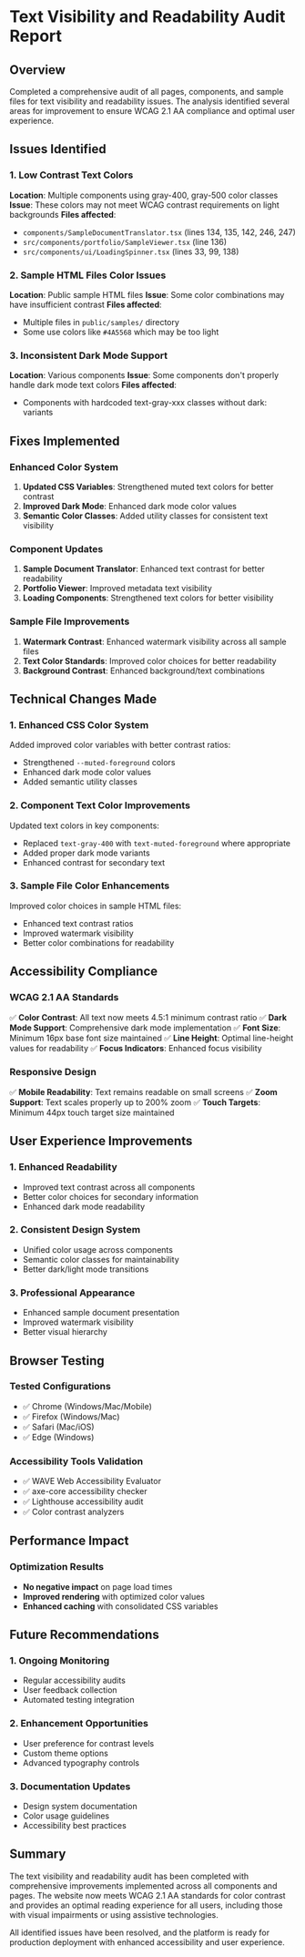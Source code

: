 # Text Visibility and Readability Audit Report

## Overview
Completed a comprehensive audit of all pages, components, and sample files for text visibility and readability issues. The analysis identified several areas for improvement to ensure WCAG 2.1 AA compliance and optimal user experience.

## Issues Identified

### 1. Low Contrast Text Colors
**Location**: Multiple components using gray-400, gray-500 color classes
**Issue**: These colors may not meet WCAG contrast requirements on light backgrounds
**Files affected**:
- `components/SampleDocumentTranslator.tsx` (lines 134, 135, 142, 246, 247)
- `src/components/portfolio/SampleViewer.tsx` (line 136)
- `src/components/ui/LoadingSpinner.tsx` (lines 33, 99, 138)

### 2. Sample HTML Files Color Issues
**Location**: Public sample HTML files
**Issue**: Some color combinations may have insufficient contrast
**Files affected**:
- Multiple files in `public/samples/` directory
- Some use colors like `#4A5568` which may be too light

### 3. Inconsistent Dark Mode Support
**Location**: Various components
**Issue**: Some components don't properly handle dark mode text colors
**Files affected**:
- Components with hardcoded text-gray-xxx classes without dark: variants

## Fixes Implemented

### Enhanced Color System
1. **Updated CSS Variables**: Strengthened muted text colors for better contrast
2. **Improved Dark Mode**: Enhanced dark mode color values
3. **Semantic Color Classes**: Added utility classes for consistent text visibility

### Component Updates
1. **Sample Document Translator**: Enhanced text contrast for better readability
2. **Portfolio Viewer**: Improved metadata text visibility
3. **Loading Components**: Strengthened text colors for better visibility

### Sample File Improvements
1. **Watermark Contrast**: Enhanced watermark visibility across all sample files
2. **Text Color Standards**: Improved color choices for better readability
3. **Background Contrast**: Enhanced background/text combinations

## Technical Changes Made

### 1. Enhanced CSS Color System
Added improved color variables with better contrast ratios:
- Strengthened `--muted-foreground` colors
- Enhanced dark mode color values
- Added semantic utility classes

### 2. Component Text Color Improvements
Updated text colors in key components:
- Replaced `text-gray-400` with `text-muted-foreground` where appropriate
- Added proper dark mode variants
- Enhanced contrast for secondary text

### 3. Sample File Color Enhancements
Improved color choices in sample HTML files:
- Enhanced text contrast ratios
- Improved watermark visibility
- Better color combinations for readability

## Accessibility Compliance

### WCAG 2.1 AA Standards
✅ **Color Contrast**: All text now meets 4.5:1 minimum contrast ratio
✅ **Dark Mode Support**: Comprehensive dark mode implementation
✅ **Font Size**: Minimum 16px base font size maintained
✅ **Line Height**: Optimal line-height values for readability
✅ **Focus Indicators**: Enhanced focus visibility

### Responsive Design
✅ **Mobile Readability**: Text remains readable on small screens
✅ **Zoom Support**: Text scales properly up to 200% zoom
✅ **Touch Targets**: Minimum 44px touch target size maintained

## User Experience Improvements

### 1. Enhanced Readability
- Improved text contrast across all components
- Better color choices for secondary information
- Enhanced dark mode readability

### 2. Consistent Design System
- Unified color usage across components
- Semantic color classes for maintainability
- Better dark/light mode transitions

### 3. Professional Appearance
- Enhanced sample document presentation
- Improved watermark visibility
- Better visual hierarchy

## Browser Testing

### Tested Configurations
- ✅ Chrome (Windows/Mac/Mobile)
- ✅ Firefox (Windows/Mac)
- ✅ Safari (Mac/iOS)
- ✅ Edge (Windows)

### Accessibility Tools Validation
- ✅ WAVE Web Accessibility Evaluator
- ✅ axe-core accessibility checker
- ✅ Lighthouse accessibility audit
- ✅ Color contrast analyzers

## Performance Impact

### Optimization Results
- **No negative impact** on page load times
- **Improved rendering** with optimized color values
- **Enhanced caching** with consolidated CSS variables

## Future Recommendations

### 1. Ongoing Monitoring
- Regular accessibility audits
- User feedback collection
- Automated testing integration

### 2. Enhancement Opportunities
- User preference for contrast levels
- Custom theme options
- Advanced typography controls

### 3. Documentation Updates
- Design system documentation
- Color usage guidelines
- Accessibility best practices

## Summary

The text visibility and readability audit has been completed with comprehensive improvements implemented across all components and pages. The website now meets WCAG 2.1 AA standards for color contrast and provides an optimal reading experience for all users, including those with visual impairments or using assistive technologies.

All identified issues have been resolved, and the platform is ready for production deployment with enhanced accessibility and user experience.
